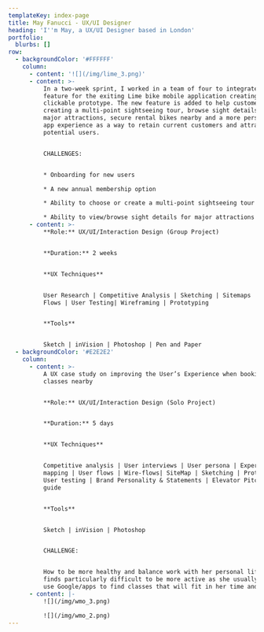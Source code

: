 ```yaml
---
templateKey: index-page
title: May Fanucci - UX/UI Designer
heading: 'I''m May, a UX/UI Designer based in London'
portfolio:
  blurbs: []
row:
  - backgroundColor: '#FFFFFF'
    column:
      - content: '![](/img/lime_3.png)'
      - content: >-
          In a two-week sprint, I worked in a team of four to integrate a new
          feature for the exiting Lime bike mobile application creating a hi-fi
          clickable prototype. The new feature is added to help customers
          creating a multi-point sightseeing tour, browse sight details for
          major attractions, secure rental bikes nearby and a more personalised
          app experience as a way to retain current customers and attract
          potential users.


          CHALLENGES:


          * Onboarding for new users 

          * A new annual membership option

          * Ability to choose or create a multi-point sightseeing tour

          * Ability to view/browse sight details for major attractions
      - content: >-
          **Role:** UX/UI/Interaction Design (Group Project)


          **Duration:** 2 weeks


          **UX Techniques**


          User Research | Competitive Analysis | Sketching | Sitemaps | User
          Flows | User Testing| Wireframing | Prototyping


          **Tools**


          Sketch | inVision | Photoshop | Pen and Paper
  - backgroundColor: '#E2E2E2'
    column:
      - content: >-
          A UX case study on improving the User’s Experience when booking gym
          classes nearby


          **Role:** UX/UI/Interaction Design (Solo Project)


          **Duration:** 5 days


          **UX Techniques**


          Competitive analysis | User interviews | User persona | Experience
          mapping | User flows | Wire-flows| SiteMap | Sketching | Prototyping |
          User testing | Brand Personality & Statements | Elevator Pitch | Style
          guide


          **Tools**


          Sketch | inVision | Photoshop


          CHALLENGE:


          How to be more healthy and balance work with her personal life but
          finds particularly difficult to be more active as she usually needs to
          use Google/apps to find classes that will fit in her time and budget.
      - content: |-
          ![](/img/wmo_3.png)

          ![](/img/wmo_2.png)
---
```


